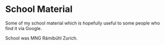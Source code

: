 # School Material
Some of my school material which is hopefully useful to some people who find it via Google.

School was MNG Rämibühl Zurich.
